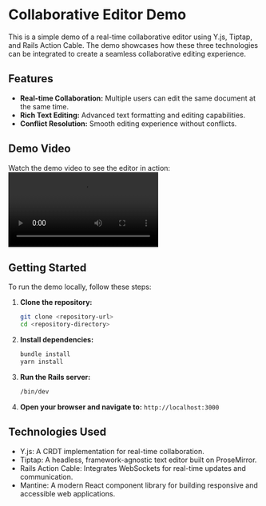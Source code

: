 # Collaborative Editor Demo

This is a simple demo of a real-time collaborative editor using Y.js, Tiptap, and Rails Action Cable. The demo showcases how these three technologies can be integrated to create a seamless collaborative editing experience.

## Features

- **Real-time Collaboration:** Multiple users can edit the same document at the same time.
- **Rich Text Editing:** Advanced text formatting and editing capabilities.
- **Conflict Resolution:** Smooth editing experience without conflicts.

## Demo Video

Watch the demo video to see the editor in action: ![demo_video.mov](https://github.com/vikas-0/collab_demo/raw/main/demo_video.mov)

## Getting Started

To run the demo locally, follow these steps:

1. **Clone the repository:**
   ```bash
   git clone <repository-url>
   cd <repository-directory>
   ```
2. **Install dependencies:**
    ```bash
    bundle install
    yarn install
    ```
3. **Run the Rails server:**
    ```bash
    /bin/dev
    ```
4. **Open your browser and navigate to:**
    `http://localhost:3000`

## Technologies Used
- Y.js: A CRDT implementation for real-time collaboration.
- Tiptap: A headless, framework-agnostic text editor built on ProseMirror.
- Rails Action Cable: Integrates WebSockets for real-time updates and communication.
- Mantine: A modern React component library for building responsive and accessible web applications.
